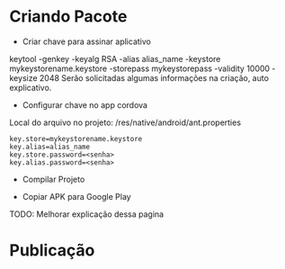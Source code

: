 # Criando Pacote

* ​​Criar cha​ve p​ara assinar aplicativo

keytool -genkey -keyalg RSA -alias alias_name -keystore mykeystorename.keystore -storepass mykeystorepass -validity 10000 -keysize 2048​
 Serão solicitadas algumas informações na criação, auto explicativo.

* Configurar chave no app cordova

Local do arquivo no projeto: /res/native/android/ant.properties

	key.store=mykeystorename.keystore
	key.alias=alias_name 
	key.store.password=<senha>
	key.alias.password=<senha>

* Compilar Projeto

* Copiar APK para Google Play

TODO: Melhorar explicação dessa pagina

# Publicação